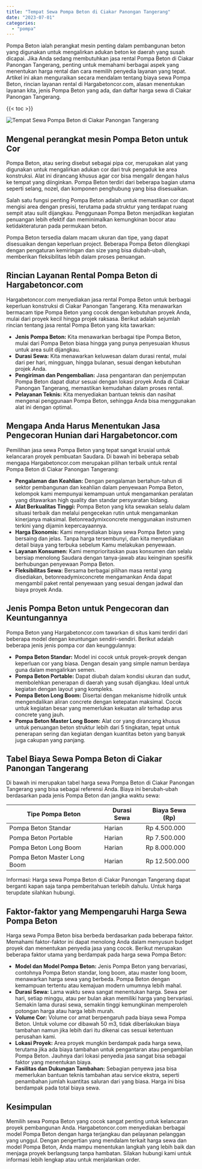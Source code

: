 ```yaml
---
title: "Tempat Sewa Pompa Beton di Ciakar Panongan Tangerang"
date: "2023-07-01"
categories: 
  - "pompa"
---
```




Pompa Beton ialah perangkat mesin penting dalam pembangunan beton yang digunakan untuk mengalirkan adukan beton ke daerah yang susah dicapai. Jika Anda sedang membutuhkan jasa rental Pompa Beton di Ciakar Panongan Tangerang, penting untuk memahami berbagai aspek yang menentukan harga rental dan cara memilih penyedia layanan yang tepat. Artikel ini akan menguraikan secara mendalam tentang biaya sewa Pompa Beton, rincian layanan rental di Hargabetoncor.com, alasan menentukan layanan kita, jenis Pompa Beton yang ada, dan daftar harga sewa di Ciakar Panongan Tangerang.

{{< toc >}}

![Tempat Sewa Pompa Beton di Ciakar Panongan Tangerang](https://hargareadymixid.github.io/pompa/concrete-pump%20(24).png)

## Mengenal perangkat mesin Pompa Beton untuk Cor

Pompa Beton, atau sering disebut sebagai pipa cor, merupakan alat yang digunakan untuk mengalirkan adukan cor dari truk pengaduk ke area konstruksi. Alat ini dirancang khusus agar cor bisa mengalir dengan halus ke tempat yang diinginkan. Pompa Beton terdiri dari beberapa bagian utama seperti selang, nozel, dan komponen penghubung yang bisa disesuaikan.

Salah satu fungsi penting Pompa Beton adalah untuk memastikan cor dapat mengisi area dengan presisi, terutama pada struktur yang terdapat ruang sempit atau sulit dijangkau. Penggunaan Pompa Beton menjadikan kegiatan penuangan lebih efektif dan meminimalkan kemungkinan bocor atau ketidakteraturan pada permukaan beton.

Pompa Beton tersedia dalam macam ukuran dan tipe, yang dapat disesuaikan dengan keperluan project. Beberapa Pompa Beton dilengkapi dengan pengaturan kemiringan dan size yang bisa diubah-ubah, memberikan fleksibilitas lebih dalam proses penuangan.

## Rincian Layanan Rental Pompa Beton di Hargabetoncor.com

Hargabetoncor.com menyediakan jasa rental Pompa Beton untuk berbagai keperluan konstruksi di Ciakar Panongan Tangerang. Kita menawarkan bermacam tipe Pompa Beton yang cocok dengan kebutuhan proyek Anda, mulai dari proyek kecil hingga projek raksasa. Berikut adalah sejumlah rincian tentang jasa rental Pompa Beton yang kita tawarkan:

- **Jenis Pompa Beton:** Kita menawarkan berbagai tipe Pompa Beton, mulai dari Pompa Beton biasa hingga yang punya penyesuaian khusus untuk area sulit dijangkau.
- **Durasi Sewa:** Kita menawarkan keluwesan dalam durasi rental, mulai dari per hari, mingguan, hingga bulanan, sesuai dengan kebutuhan projek Anda.
- **Pengiriman dan Pengembalian:** Jasa pengantaran dan penjemputan Pompa Beton dapat diatur sesuai dengan lokasi proyek Anda di Ciakar Panongan Tangerang, memastikan kemudahan dalam proses rental.
- **Pelayanan Teknis:** Kita menyediakan bantuan teknis dan nasihat mengenai penggunaan Pompa Beton, sehingga Anda bisa menggunakan alat ini dengan optimal.

## Mengapa Anda Harus Menentukan Jasa Pengecoran Hunian dari Hargabetoncor.com

Pemilihan jasa sewa Pompa Beton yang tepat sangat krusial untuk kelancaran proyek pembuatan Saudara. Di bawah ini beberapa sebab mengapa Hargabetoncor.com merupakan pilihan terbaik untuk rental Pompa Beton di Ciakar Panongan Tangerang:

- **Pengalaman dan Keahlian:** Dengan pengalaman bertahun-tahun di sektor pembangunan dan keahlian dalam penyewaan Pompa Beton, kelompok kami mempunyai kemampuan untuk mengamankan peralatan yang ditawarkan high quality dan standar persyaratan bidang.
- **Alat Berkualitas Tinggi:** Pompa Beton yang kita sewakan selalu dalam situasi terbaik dan melalui pengecekan rutin untuk mengamankan kinerjanya maksimal. Betonreadymixconcrete menggunakan instrumen terkini yang dijamin kepercayaannya.
- **Harga Ekonomis:** Kami menyediakan biaya sewa Pompa Beton yang bersaing dan jelas. Tanpa harga tersembunyi, dan kita menyediakan detail biaya yang terbuka sebelum Kamu melakukan penyewaan.
- **Layanan Konsumen:** Kami memprioritaskan puas konsumen dan selalu bersiap menolong Saudara dengan tanya-jawab atau keinginan spesifik berhubungan penyewaan Pompa Beton.
- **Fleksibilitas Sewa:** Bersama berbagai pilihan masa rental yang disediakan, betonreadymixconcrete mengamankan Anda dapat mengambil paket rental penyewaan yang sesuai dengan jadwal dan biaya proyek Anda.

## Jenis Pompa Beton untuk Pengecoran dan Keuntungannya

Pompa Beton yang Hargabetoncor.com tawarkan di situs kami terdiri dari beberapa model dengan keuntungan sendiri-sendiri. Berikut adalah beberapa jenis jenis pompa cor dan keunggulannya:

- **Pompa Beton Standar:** Model ini cocok untuk proyek-proyek dengan keperluan cor yang biasa. Dengan desain yang simple namun berdaya guna dalam mengalirkan semen.
- **Pompa Beton Portable:** Dapat diubah dalam kondisi ukuran dan sudut, membolehkan penerapan di daerah yang susah dijangkau. Ideal untuk kegiatan dengan layout yang kompleks.
- **Pompa Beton Long Boom:** Disertai dengan mekanisme hidrolik untuk mengendalikan aliran concrete dengan ketepatan maksimal. Cocok untuk kegiatan besar yang memerlukan kekuatan alir terhadap arus concrete yang jauh.
- **Pompa Beton Master Long Boom:** Alat cor yang dirancang khusus untuk penuangan beton struktur lebih dari 5 tingkatan, tepat untuk penerapan sering dan kegiatan dengan kuantitas beton yang banyak juga cakupan yang panjang.

## Tabel Biaya Sewa Pompa Beton di Ciakar Panongan Tangerang

Di bawah ini merupakan tabel harga sewa Pompa Beton di Ciakar Panongan Tangerang yang bisa sebagai referensi Anda. Biaya ini berubah-ubah berdasarkan pada jenis Pompa Beton dan jangka waktu sewa:

| Tipe Pompa Beton | Durasi Sewa | Biaya Sewa (Rp) |
| --- | --- | --- |
| Pompa Beton Standar | Harian | Rp 4.500.000 |
| Pompa Beton Portable | Harian | Rp 7.500.000 |
| Pompa Beton Long Boom | Harian | Rp 8.000.000 |
| Pompa Beton Master Long Boom | Harian | Rp 12.500.000 |

Informasi: Harga sewa Pompa Beton di Ciakar Panongan Tangerang dapat berganti kapan saja tanpa pemberitahuan terlebih dahulu. Untuk harga terupdate silahkan hubungi.

## Faktor-faktor yang Mempengaruhi Harga Sewa Pompa Beton

Harga sewa Pompa Beton bisa berbeda berdasarkan pada beberapa faktor. Memahami faktor-faktor ini dapat menolong Anda dalam menyusun budget proyek dan menentukan penyedia jasa yang cocok. Berikut merupakan beberapa faktor utama yang berdampak pada harga sewa Pompa Beton:

- **Model dan Model Pompa Beton:** Jenis Pompa Beton yang bervariasi, contohnya Pompa Beton standar, long boom, atau master long boom, menawarkan harga sewa yang berbeda. Pompa Beton dengan kemampuan tertentu atau kemajuan modern umumnya lebih mahal.
- **Durasi Sewa:** Lama waktu sewa sangat menentukan harga. Sewa per hari, setiap minggu, atau per bulan akan memiliki harga yang bervariasi. Semakin lama durasi sewa, semakin tinggi kemungkinan memperoleh potongan harga atau harga lebih murah.
- **Volume Cor:** Volume cor amat berpengaruh pada biaya sewa Pompa Beton. Untuk volume cor dibawah 50 m3, tidak diberlakukan biaya tambahan namun jika lebih dari itu dikenai cas sesuai ketentuan perusahan kami.
- **Lokasi Proyek:** Area proyek mungkin berdampak pada harga sewa, terutama jika ada biaya tambahan untuk pengantaran atau pengambilan Pompa Beton. Jauhnya dari lokasi penyedia jasa sangat bisa sebagai faktor yang menentukan biaya.
- **Fasilitas dan Dukungan Tambahan:** Sebagian penyewa jasa bisa memerlukan bantuan teknis tambahan atau service ekstra, seperti penambahan jumlah kuantitas saluran dari yang biasa. Harga ini bisa berdampak pada total biaya sewa.

## Kesimpulan

Memilih sewa Pompa Beton yang cocok sangat penting untuk kelancaran proyek pembangunan Anda. Hargabetoncor.com menyediakan berbagai model Pompa Beton dengan harga terjangkau dan pelayanan pelanggan yang unggul. Dengan pengertian yang mendalam terkait harga sewa dan model Pompa Beton, Anda mampu menentukan langkah yang lebih baik dan menjaga proyek berlangsung tanpa hambatan. Silakan hubungi kami untuk informasi lebih lengkap atau untuk menjalankan order.
